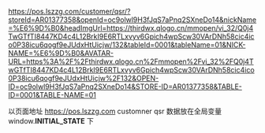<!--
 * @Author: sunj
 * @Date: 2021-11-09 10:50:12
 * @LastEditors: sunj
 * @LastEditTime: 2021-11-09 10:51:56
 * @FilePath: /dish_crawler/(pos.lszzg.com)/README.md
-->
https://pos.lszzg.com/customer/qsr/?storeId=AR01377358&openId=oc9olwl9H3fJqS7aPnq2SXneDo14&nickName=%E6%9D%B0&headImgUrl=https://thirdwx.qlogo.cn/mmopen/vi_32/Q0j4TwGTfTI8447KD4c4L12BrkI9E6RTLxvyv6Gpich4wpScw30VArDNh58cic4ico0P38icu6qogf9eJUdxHtUicjw/132&tableId=0001&tableName=01&NICK-NAME=%E6%9D%B0&AVATAR-URL=https%3A%2F%2Fthirdwx.qlogo.cn%2Fmmopen%2Fvi_32%2FQ0j4TwGTfTI8447KD4c4L12BrkI9E6RTLxvyv6Gpich4wpScw30VArDNh58cic4ico0P38icu6qogf9eJUdxHtUicjw%2F132&OPEN-ID=oc9olwl9H3fJqS7aPnq2SXneDo14&STORE-ID=AR01377358&TABLE-ID=0001&TABLE-NAME=01




以页面地址 https://pos.lszzg.com   customner   qsr
数据放在全局变量 window.__INITIAL_STATE__  下
